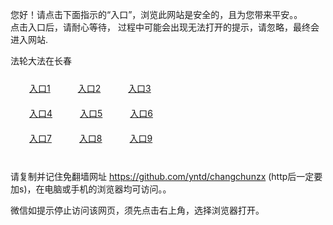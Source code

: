 您好！请点击下面指示的“入口”，浏览此网站是安全的，且为您带来平安。。 <br/>
点击入口后，请耐心等待， 过程中可能会出现无法打开的提示，请忽略，最终会进入网站. </br>

法轮大法在长春<br/>
<div style="padding:10px"><a style="margin:20px" target="_blank" href="https://dxxurp6jn3y9l.cloudfront.net/2Qpsp?fscrb" id="ccLink1" rel="nofollow">入口1</a> <a target="_blank" style="margin:20px" href="https://d2ss073auha89n.cloudfront.net/2Qpsp?xklusq" id="ccLink2" rel="nofollow">入口2</a> <a style="margin:20px" target="_blank" href="https://d1swt7oy1m6pok.cloudfront.net/2Qpsp?oeyfrne" id="ccLink3" rel="nofollow">入口3</a></div>

<div style="padding:10px" ><a style="margin:20px" target="_blank" href="https://dxxurp6jn3y9l.cloudfront.net/2Qpsp?fscrb" id="ccLink4" rel="nofollow">入口4</a> <a style="margin:20px" href="https://d2ss073auha89n.cloudfront.net/2Qpsp?xklusq" target="_blank" id="ccLink5" rel="nofollow">入口5</a> <a style="margin:20px" href="https://d1swt7oy1m6pok.cloudfront.net/2Qpsp?oeyfrne" target="_blank" id="ccLink6" rel="nofollow">入口6</a></div>

<div style="padding:10px"><a style="margin:20px" target="_blank" href="https://dxxurp6jn3y9l.cloudfront.net/2Qpsp?fscrb" id="ccLink7" rel="nofollow">入口7</a> <a style="margin:20px" href="https://d2ss073auha89n.cloudfront.net/2Qpsp?xklusq" target="_blank" id="ccLink8" rel="nofollow">入口8</a> <a style="margin:20px" target="_blank" href="https://d1swt7oy1m6pok.cloudfront.net/2Qpsp?oeyfrne" id="ccLink9" rel="nofollow">入口9</a></div>

<br/>



请复制并记住免翻墙网址 https://github.com/yntd/changchunzx (http后一定要加s)，在电脑或手机的浏览器均可访问。。<br/>

微信如提示停止访问该网页，须先点击右上角，选择浏览器打开。
